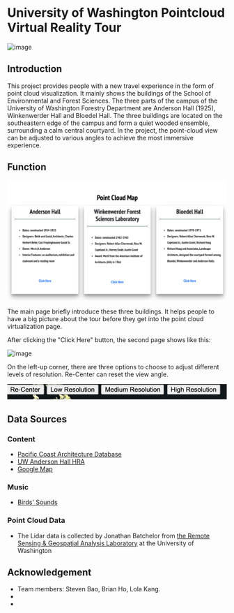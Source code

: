<h1><b>University of Washington
Pointcloud Virtual Reality Tour</b></h1>

![image](images/image1.png)

<h2><b>Introduction</b></h2>
This project provides people with a new travel experience in the form of point cloud visualization. It mainly shows the buildings of the School of Environmental and Forest Sciences. The three parts of the campus of the University of Washington Forestry Department are Anderson Hall (1925), Winkenwerder Hall and Bloedel Hall. The three buildings are located on the southeastern edge of the campus and form a quiet wooded ensemble, surrounding a calm central courtyard. In the project, the point-cloud view can be adjusted to various angles to achieve the most immersive experience.

<h2><b>Function</b></h2>

![image](images/image2.png)

The main page briefly introduce these three buildings. It helps people to have a big picture about the tour before they get into the point cloud virtualization page.

After clicking the "Click Here" button, the second page shows like this:

![image](images/image3.png)

On the left-up corner, there are three options to choose to adjust different levels of resolution. Re-Center can reset the view angle.

![image](images/image4.png)

<h2><b>Data Sources</b></h2>

<h3>Content</h3>

* [Pacific Coast Architecture Database](http://pcad.lib.washington.edu/)
* [UW Anderson Hall HRA](https://facilities.uw.edu/files/media/uw-anderson-hall-hra-final-02-27-2014.pdf)
* [Google Map](https://www.google.com/maps/place/Stevens+Way+%26+Garfield+Ln/@47.6518611,-122.3086412,18.11z/data=!4m13!1m7!3m6!1s0x549014ecfdbe11b5:0x1028765a0ee6429c!2sAnderson+Hall+(And),+Seattle,+WA+98195!3b1!8m2!3d47.6517622!4d-122.3075403!3m4!1s0x549014ed0635facf:0x850bf63da4453b74!8m2!3d47.6521071!4d-122.308655)

<h3>Music</h3>

* [Birds' Sounds](https://www.tukuppt.com/)

<h3>Point Cloud Data</h3>

* The Lidar data is collected by Jonathan Batchelor from [the Remote Sensing & Geospatial Analysis Laboratory](https://sites.uw.edu/rsgal) at the University of Washington


<h2><b>Acknowledgement</b></h2>

* Team members: Steven Bao, Brian Ho, Lola Kang.
*
*
